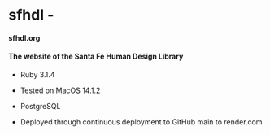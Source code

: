 # sfhdl - 
#### sfhdl.org
#### The website of the Santa Fe Human Design Library

* Ruby 3.1.4

* Tested on MacOS 14.1.2

* PostgreSQL

* Deployed through continuous deployment to GitHub main to render.com
